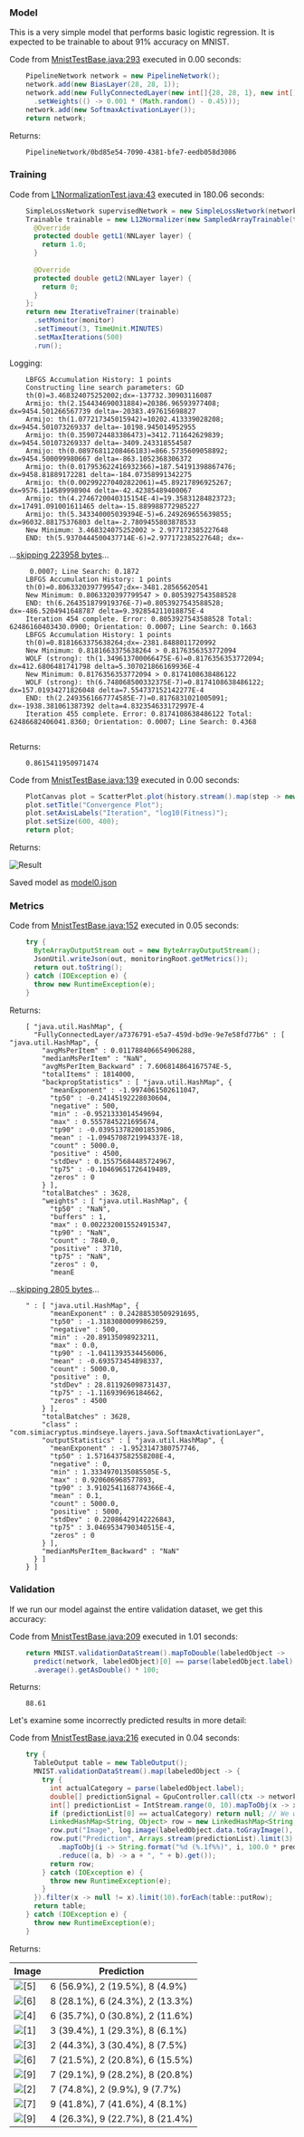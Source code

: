 ### Model
This is a very simple model that performs basic logistic regression. It is expected to be trainable to about 91% accuracy on MNIST.

Code from [MnistTestBase.java:293](../../../../../../../src/test/java/com/simiacryptus/mindseye/opt/MnistTestBase.java#L293) executed in 0.00 seconds: 
```java
    PipelineNetwork network = new PipelineNetwork();
    network.add(new BiasLayer(28, 28, 1));
    network.add(new FullyConnectedLayer(new int[]{28, 28, 1}, new int[]{10})
      .setWeights(() -> 0.001 * (Math.random() - 0.45)));
    network.add(new SoftmaxActivationLayer());
    return network;
```

Returns: 

```
    PipelineNetwork/0bd85e54-7090-4381-bfe7-eedb058d3086
```



### Training
Code from [L1NormalizationTest.java:43](../../../../../../../src/test/java/com/simiacryptus/mindseye/opt/trainable/L1NormalizationTest.java#L43) executed in 180.06 seconds: 
```java
    SimpleLossNetwork supervisedNetwork = new SimpleLossNetwork(network, new EntropyLossLayer());
    Trainable trainable = new L12Normalizer(new SampledArrayTrainable(trainingData, supervisedNetwork, 1000)) {
      @Override
      protected double getL1(NNLayer layer) {
        return 1.0;
      }
      
      @Override
      protected double getL2(NNLayer layer) {
        return 0;
      }
    };
    return new IterativeTrainer(trainable)
      .setMonitor(monitor)
      .setTimeout(3, TimeUnit.MINUTES)
      .setMaxIterations(500)
      .run();
```
Logging: 
```
    LBFGS Accumulation History: 1 points
    Constructing line search parameters: GD
    th(0)=3.468324075252002;dx=-137732.30903116087
    Armijo: th(2.154434690031884)=20386.96593977408; dx=9454.501266567739 delta=-20383.497615698827
    Armijo: th(1.077217345015942)=10202.413339028208; dx=9454.501073269337 delta=-10198.945014952955
    Armijo: th(0.3590724483386473)=3412.711642629839; dx=9454.501073269337 delta=-3409.243318554587
    Armijo: th(0.08976811208466183)=866.5735609058892; dx=9454.500099980667 delta=-863.1052368306372
    Armijo: th(0.017953622416932366)=187.54191398867476; dx=9458.81889172281 delta=-184.07358991342275
    Armijo: th(0.002992270402822061)=45.89217896925267; dx=9576.114589998904 delta=-42.42385489400067
    Armijo: th(4.2746720040315154E-4)=19.35831284823723; dx=17491.091001611465 delta=-15.889988772985227
    Armijo: th(5.343340005039394E-5)=6.249269655639855; dx=96032.88175376803 delta=-2.7809455803878533
    New Minimum: 3.468324075252002 > 2.977172385227648
    END: th(5.9370444500437714E-6)=2.977172385227648; dx=-
```
...[skipping 223958 bytes](etc/177.txt)...
```
     0.0007; Line Search: 0.1872
    LBFGS Accumulation History: 1 points
    th(0)=0.8063320397799547;dx=-3481.28565620541
    New Minimum: 0.8063320397799547 > 0.8053927543588528
    END: th(6.264351879919376E-7)=0.8053927543588528; dx=-486.5204941648787 delta=9.392854211018875E-4
    Iteration 454 complete. Error: 0.8053927543588528 Total: 62486160403430.0900; Orientation: 0.0007; Line Search: 0.1663
    LBFGS Accumulation History: 1 points
    th(0)=0.8181663375638264;dx=-2381.8488011720992
    New Minimum: 0.8181663375638264 > 0.8176356353772094
    WOLF (strong): th(1.349613700066475E-6)=0.8176356353772094; dx=412.6806481741798 delta=5.307021866169936E-4
    New Minimum: 0.8176356353772094 > 0.8174108638486122
    WOLF (strong): th(6.748068500332375E-7)=0.8174108638486122; dx=157.01934271826048 delta=7.554737152142277E-4
    END: th(2.2493561667774585E-7)=0.8176831021005091; dx=-1938.381061387392 delta=4.832354633172997E-4
    Iteration 455 complete. Error: 0.8174108638486122 Total: 62486682406041.8360; Orientation: 0.0007; Line Search: 0.4368
    
```

Returns: 

```
    0.8615411950971474
```



Code from [MnistTestBase.java:139](../../../../../../../src/test/java/com/simiacryptus/mindseye/opt/MnistTestBase.java#L139) executed in 0.00 seconds: 
```java
    PlotCanvas plot = ScatterPlot.plot(history.stream().map(step -> new double[]{step.iteration, Math.log10(step.point.getMean())}).toArray(i -> new double[i][]));
    plot.setTitle("Convergence Plot");
    plot.setAxisLabels("Iteration", "log10(Fitness)");
    plot.setSize(600, 400);
    return plot;
```

Returns: 

![Result](etc/test.818.png)



Saved model as [model0.json](etc/model0.json)

### Metrics
Code from [MnistTestBase.java:152](../../../../../../../src/test/java/com/simiacryptus/mindseye/opt/MnistTestBase.java#L152) executed in 0.05 seconds: 
```java
    try {
      ByteArrayOutputStream out = new ByteArrayOutputStream();
      JsonUtil.writeJson(out, monitoringRoot.getMetrics());
      return out.toString();
    } catch (IOException e) {
      throw new RuntimeException(e);
    }
```

Returns: 

```
    [ "java.util.HashMap", {
      "FullyConnectedLayer/a7376791-e5a7-459d-bd9e-9e7e58fd77b6" : [ "java.util.HashMap", {
        "avgMsPerItem" : 0.011788406654906288,
        "medianMsPerItem" : "NaN",
        "avgMsPerItem_Backward" : 7.606814864167574E-5,
        "totalItems" : 1814000,
        "backpropStatistics" : [ "java.util.HashMap", {
          "meanExponent" : -1.9974061502611047,
          "tp50" : -0.24145192228030604,
          "negative" : 500,
          "min" : -0.9521333014549694,
          "max" : 0.5557845221695674,
          "tp90" : -0.039513782001853986,
          "mean" : -1.0945708721994337E-18,
          "count" : 5000.0,
          "positive" : 4500,
          "stdDev" : 0.15575684485724967,
          "tp75" : -0.10469651726419489,
          "zeros" : 0
        } ],
        "totalBatches" : 3628,
        "weights" : [ "java.util.HashMap", {
          "tp50" : "NaN",
          "buffers" : 1,
          "max" : 0.0022320015524915347,
          "tp90" : "NaN",
          "count" : 7840.0,
          "positive" : 3710,
          "tp75" : "NaN",
          "zeros" : 0,
          "meanE
```
...[skipping 2805 bytes](etc/178.txt)...
```
    " : [ "java.util.HashMap", {
          "meanExponent" : 0.24288530509291695,
          "tp50" : -1.3183080009986259,
          "negative" : 500,
          "min" : -20.89135098923211,
          "max" : 0.0,
          "tp90" : -1.0411393534456006,
          "mean" : -0.693573454898337,
          "count" : 5000.0,
          "positive" : 0,
          "stdDev" : 28.811926098731437,
          "tp75" : -1.116939696184662,
          "zeros" : 4500
        } ],
        "totalBatches" : 3628,
        "class" : "com.simiacryptus.mindseye.layers.java.SoftmaxActivationLayer",
        "outputStatistics" : [ "java.util.HashMap", {
          "meanExponent" : -1.9523147380757746,
          "tp50" : 1.5716437582558208E-4,
          "negative" : 0,
          "min" : 1.3334970135085505E-5,
          "max" : 0.920606968577893,
          "tp90" : 3.9102541168774366E-4,
          "mean" : 0.1,
          "count" : 5000.0,
          "positive" : 5000,
          "stdDev" : 0.22086429142226843,
          "tp75" : 3.0469534790340515E-4,
          "zeros" : 0
        } ],
        "medianMsPerItem_Backward" : "NaN"
      } ]
    } ]
```



### Validation
If we run our model against the entire validation dataset, we get this accuracy:

Code from [MnistTestBase.java:209](../../../../../../../src/test/java/com/simiacryptus/mindseye/opt/MnistTestBase.java#L209) executed in 1.01 seconds: 
```java
    return MNIST.validationDataStream().mapToDouble(labeledObject ->
      predict(network, labeledObject)[0] == parse(labeledObject.label) ? 1 : 0)
      .average().getAsDouble() * 100;
```

Returns: 

```
    88.61
```



Let's examine some incorrectly predicted results in more detail:

Code from [MnistTestBase.java:216](../../../../../../../src/test/java/com/simiacryptus/mindseye/opt/MnistTestBase.java#L216) executed in 0.04 seconds: 
```java
    try {
      TableOutput table = new TableOutput();
      MNIST.validationDataStream().map(labeledObject -> {
        try {
          int actualCategory = parse(labeledObject.label);
          double[] predictionSignal = GpuController.call(ctx -> network.eval(ctx, labeledObject.data).getData().get(0).getData());
          int[] predictionList = IntStream.range(0, 10).mapToObj(x -> x).sorted(Comparator.comparing(i -> -predictionSignal[i])).mapToInt(x -> x).toArray();
          if (predictionList[0] == actualCategory) return null; // We will only examine mispredicted rows
          LinkedHashMap<String, Object> row = new LinkedHashMap<String, Object>();
          row.put("Image", log.image(labeledObject.data.toGrayImage(), labeledObject.label));
          row.put("Prediction", Arrays.stream(predictionList).limit(3)
            .mapToObj(i -> String.format("%d (%.1f%%)", i, 100.0 * predictionSignal[i]))
            .reduce((a, b) -> a + ", " + b).get());
          return row;
        } catch (IOException e) {
          throw new RuntimeException(e);
        }
      }).filter(x -> null != x).limit(10).forEach(table::putRow);
      return table;
    } catch (IOException e) {
      throw new RuntimeException(e);
    }
```

Returns: 

Image | Prediction
----- | ----------
![[5]](etc/test.819.png) | 6 (56.9%), 2 (19.5%), 8 (4.9%) 
![[6]](etc/test.820.png) | 8 (28.1%), 6 (24.3%), 2 (13.3%)
![[4]](etc/test.821.png) | 6 (35.7%), 0 (30.8%), 2 (11.6%)
![[1]](etc/test.822.png) | 3 (39.4%), 1 (29.3%), 8 (6.1%) 
![[3]](etc/test.823.png) | 2 (44.3%), 3 (30.4%), 8 (7.5%) 
![[6]](etc/test.824.png) | 7 (21.5%), 2 (20.8%), 6 (15.5%)
![[9]](etc/test.825.png) | 7 (29.1%), 9 (28.2%), 8 (20.8%)
![[2]](etc/test.826.png) | 7 (74.8%), 2 (9.9%), 9 (7.7%)  
![[7]](etc/test.827.png) | 9 (41.8%), 7 (41.6%), 4 (8.1%) 
![[9]](etc/test.828.png) | 4 (26.3%), 9 (22.7%), 8 (21.4%)





